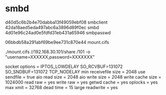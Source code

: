 # smbd



d40d5c6b2b4e70dabba13f49059ebf08  smbclient     
42da18aed5eda497abc6a3896d89f0ec  smbd     
4d01e96c24ad0e5fdfd31eb431a65946  smbpasswd        


06bbdb58a291abf69be9ee731c870e44  mount.cifs   
    
./mount.cifs //192.168.30.101/share /101 -o "username=XXXXXX,password=XXXXXXX"   



socket options = IPTOS_LOWDELAY SO_RCVBUF=131072 SO_SNDBUF=131072 TCP_NODELAY
min receivefile size = 2048
use sendfile = true
aio read size = 2048
aio write size = 2048
write cache size = 1024000
read raw = yes
write raw = yes
getwd cache = yes
oplocks = yes
max xmit = 32768
dead time = 15
large readwrite = yes

